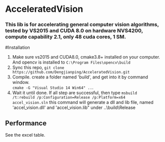# AcceleratedVision



### This lib is for accelerating general computer vision algorithms, tested by VS2015 and CUDA 8.0 on hardware NVS4200, compute capability 2.1, only 48 cuda cores, 1 SM.


#Installation

1. Make sure vs2015 and CUDA8.0, cmake3.8+ installed on your computer. And opencv is installed to 
   ```C:\Program Files\opencv\build```
2. Sync this repo, 
   ```git clone https://github.com/Dengjianping/AcceleratedVision.git```
3. Compile. create a folder named 'build', and get into it by command window.                   
   ```cmake -G "Visual Studio 14 Win64" ..```. 
4. Wait it until done. If all step are successful, then type 
   ```msbuild /t:rebuild /p:Configuration=Release /p:Platform=x64 accel_vision.sln```
   this command will generate a dll and lib file, named 'accel_vision.dll' and 'accel_vision.lib" under ..\build\Release



## Performance
See the excel table.